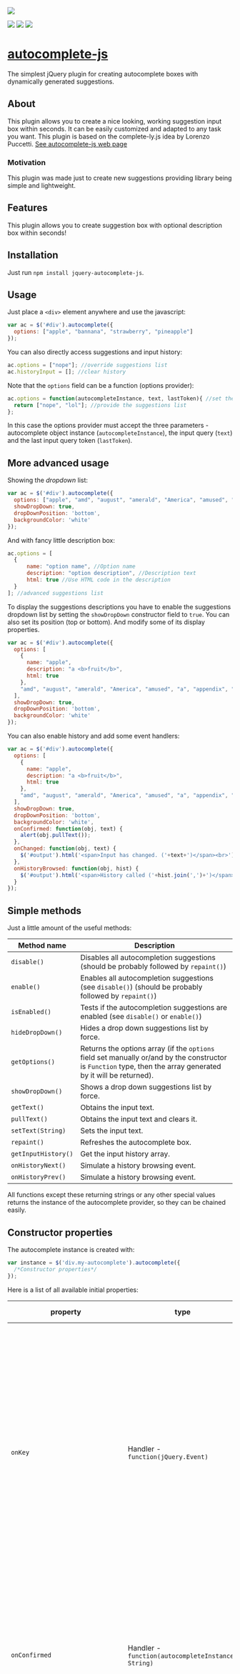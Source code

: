 
![](https://nodei.co/npm/jquery-autocomplete-js.png?compact=true)

![](https://img.shields.io/npm/v/jquery-autocomplete-js.svg?style=flat-square)
![](https://img.shields.io/npm/l/jquery-autocomplete-js.svg?style=flat-square)
![](https://img.shields.io/npm/dm/jquery-autocomplete-js.svg?style=flat-square)

# [autocomplete-js](http://isis97.github.io/autocomplete-js/)
The simplest jQuery plugin for creating autocomplete boxes with dynamically generated suggestions.

## About
This plugin allows you to create a nice looking, working suggestion input box within seconds.
It can be easily customized and adapted to any task you want.
This plugin is based on the complete-ly.js idea by Lorenzo Puccetti.
[See autocomplete-js web page](http://isis97.github.io/autocomplete-js/)

### Motivation
This plugin was made just to create new suggestions providing library being simple and lightweight.

## Features

This plugin allows you to create suggestion box with optional description box within seconds!

## Installation

Just run `npm install jquery-autocomplete-js`.

## Usage

Just place a `<div>` element anywhere and use the javascript:

```javascript
var ac = $('#div').autocomplete({
  options: ["apple", "bannana", "strawberry", "pineapple"]
});
```

You can also directly access suggestions and input history:

```javascript
ac.options = ["nope"]; //override suggestions list
ac.historyInput = []; //clear history
```

Note that the `options` field can be a function (options provider):

```javascript
ac.options = function(autocompleteInstance, text, lastToken){ //set the options provider
  return ["nope", "lol"]; //provide the suggestions list
};
```
In this case the options provider must accept the three parameters - autocomplete object instance (`autocompleteInstance`), the input query (`text`) and the last input query token (`lastToken`).


## More advanced usage

Showing the *dropdown* list:

```javascript
var ac = $('#div').autocomplete({
  options: ["apple", "amd", "august", "amerald", "America", "amused", "a", "appendix", "application", "app"],
  showDropDown: true,
  dropDownPosition: 'bottom',
  backgroundColor: 'white'
});
```

And with fancy little description box:

```javascript
ac.options = [
  {
      name: "option name", //Option name
      description: "option description", //Description text
      html: true //Use HTML code in the description
  }
]; //advanced suggestions list
```


To display the suggestions descriptions you have to enable the suggestions dropdown list by
setting the `showDropDown` constructor field to `true`. You can also set its position (top or bottom).
And modify some of its display properties.

```javascript
var ac = $('#div').autocomplete({
  options: [
    {
      name: "apple",
      description: "a <b>fruit</b>",
      html: true
    },
    "amd", "august", "amerald", "America", "amused", "a", "appendix", "application", "app"
  ],
  showDropDown: true,
  dropDownPosition: 'bottom',
  backgroundColor: 'white'
});
```

You can also enable history and add some event handlers:

```javascript
var ac = $('#div').autocomplete({
  options: [
    {
      name: "apple",
      description: "a <b>fruit</b>",
      html: true
    },
    "amd", "august", "amerald", "America", "amused", "a", "appendix", "application", "app"
  ],
  showDropDown: true,
  dropDownPosition: 'bottom',
  backgroundColor: 'white',
  onConfirmed: function(obj, text) {
    alert(obj.pullText());
  },
  onChanged: function(obj, text) {
    $('#output').html('<span>Input has changed. ('+text+')</span><br>');
  },
  onHistoryBrowsed: function(obj, hist) {
    $('#output').html('<span>History called ('+hist.join(',')+')</span><br>');
  }
});
```

## Simple methods

Just a little amount of the useful methods:


| Method name         | Description                                                                                        |
|---------------------|----------------------------------------------------------------------------------------------------|
| `disable()`         | Disables all autocompletion suggestions (should be probably followed by `repaint()`)                                                     |
| `enable()`          | Enables all autocompletion suggestions (see `disable()`) (should be probably followed by `repaint()`)                                                  |
| `isEnabled()`       | Tests if the autocompletion suggestions are enabled (see `disable()` or `enable()`)                                                     |
| `hideDropDown()`    | Hides a drop down suggestions list by force.                                                                |
| `getOptions()`      | Returns the options array (if the `options` field set manually or/and by the constructor is `Function` type, then the array generated by it will be returned).                                                                |
| `showDropDown()`    | Shows a drop down suggestions list by force.                                                                |
| `getText()`         | Obtains the input text.                                                                            |
| `pullText()`        | Obtains the input text and clears it.                                                                            |
| `setText(String)`   | Sets the input text.                                                                               |
| `repaint()`         | Refreshes the autocomplete box.                                                                    |
| `getInputHistory()` | Get the input history array.                                                                       |
| `onHistoryNext()`   | Simulate a history browsing event.                                                                 |
| `onHistoryPrev()`   | Simulate a history browsing event.                                                                 |

All functions except these returning strings or any other special values returns the instance of the autocomplete provider, so they can be chained easily.

## Constructor properties

The autocomplete instance is created with:
```javascript
var instance = $('div.my-autocomplete').autocomplete({
  /*Constructor properties*/
});
```

Here is a list of all available initial properties:

| property                         | type                                                  | default value   | meaning                                                                     |
|----------------------------------|-------------------------------------------------------|-----------------|----------------------------------------------------------------------------------------------------------------------------------------------------------------------------------------------------------------------------------------------------------------------------------------------------------------------------------------------------------------------|
| `onKey`                          | Handler - `function(jQuery.Event)`       | empty function  | Key input handler. It should be the function accepting one parameter - jQuery event object. The function will be called each time the user will press any non-special key (not arrows and enter) - can be used with `isDisabled` option to disable autocompletion at startup and then call `enable()` to enable the autocompletion on the specified key combination. |
| `onConfirmed`                    | Handler - `function(autocompleteInstance, String)`    | empty function  | Input confirmation handler. It should be the function accepting two parameters - autocomplete object instance and the captured value of the field. The function will be called each time the user hits enter. |
| `onChanged`                      | Handler - `function(autocompleteInstance, String)`    | empty function  | Input change handler. It should be the function accepting two parameters - autocomplete object instance and the captured value of the field. The function will be called each time the user changes anything with the input (key press, text change etc.). |
| `onHistoryBrowsed`               | Handler - `function(autocompleteInstance, String[])`  | empty function  | History browsing handler. It should be the function accepting two parameters - autocomplete object instance and the array containing the input history. The function will be called each time the user uses the history browsing. |
| `isDisabled`                     | Bool                                                  | false           | Disables autocompletion function when at initialization (can be used with `onKey` to enable autocompletion only when specified key combination was made) |
| `showDropDown`                   | Bool                                                  | false           | Enables the dropdown suggestion list                                        |
| `dropDownPosition`               | String                                                | 'bottom'        | Sets the dropdown position (top/bottom).                                    |
| `inputWidth`                     | String                                                | 100%            | CSS width of the input box                                                  |
| `dropDownWidth`                  | String                                                | 50%             | CSS width of the dropdown list                                              |
| `dropDownDescriptionBoxWidth`    | String                                                | 50%             | CSS width of the dropdown list description box                              |
| `fontSize`                       | String                                                | null            | CSS size of the text                                                        |
| `fontFamily`                     | String                                                | null            | CSS font family                                                             |
| `formPromptHtml`                 | String                                                | ''              | HTML code for the prompt                                                    |
| `color`                          | String                                                | null            | Text color                                                                  |
| `hintColor`                      | String                                                | null            | Text color of the suggestion hint                                           |
| `backgroundColor`                | String                                                | null            | CSS background color for the dropdown                                       |
| `dropDownBorderColor`            | String                                                | null            | CSS suggestions drop down border color                                      |
| `dropDownZIndex`                 | Integer                                               | 100             | CSS z-index of the drop down list.                                          |
| `dropDownOnHoverBackgroundColor` | String                                                | null            | CSS background color of the selected drop down suggestion item              |
| `enableHistory`                  | Bool                                                  | true            | Enable browsing the input history.                                          |
| `inputHistory`                   | Array                                                 | []              | Override the input history.                                                 |
| `classes.input`                  | String                                                | null            | Set the class name for the input component.                                 |
| `classes.dropdown`               | String                                                | null            | Set the class name for the drop down component.                             |
| `classes.descriptionBox`         | String                                                | null            | Set the class name for the drop down description box component.             |
| `classes.hint`                   | String                                                | null            | Set the class name for the hint text component.                             |
| `classes.wrapper`                | String                                                | null            | Set the class name for the wrapper component.                               |
| `classes.prompt`                 | String                                                | null            | Set the class name for the prompt component.                                |
| `classes.hoverItem`              | String                                                | null            | Set the class name for the hovered suggestions list item.                   |
| `classes.row`                    | String                                                | null            | Set the class name for the suggestions list row.                            |
| `maxSuggestionsCount`            | Integer                                               | 100             | Set the maximum suggestion entries number.                                  |
| `suggestionBoxHeight`            | String                                                | 75px            | CSS height of the suggestion box.                                           |
| `options`                        | Array                                                 | {}              | All strings that will be displayed as suggestions for the input box.        |
| `blockEvents`                    | Bool                                                  | true            | Blocks the events propagation - if the enter is pressed only the `onConfirmed` handler is invoked and the key event is not further propagated. |


## The autocomplete fields

Here is the list of all useful autocomplete methods and fields:

| Field                   | Type          | Meaning                                                                        |
|-------------------------|---------------|--------------------------------------------------------------------------------|
| `startFrom`             | Integer       | The index the input string is matched from for suggestions                     |
| `options`               | Array         | All string suggestions.                                                        |
| `inputHistory`          | Array         | History of the input.                                                          |
| `dropDown`              | JQuery object | The drop down component.                                                       |
| `formPrompt`            | JQuery object | The propmpt component                                                          |
| `hint`                  | JQuery object | The hint component                                                             |
| `input`                 | JQuery object | The input box object                                                           |
| `formWrapper`           | JQuery object | The wrapper component.                                                         |
| `historyBrowsingActive` | Bool          | The bool value indicating if the user currently is browsing the input history. |
| `historyIndex`          | Integer       | The currently browsed history index.                                           |
